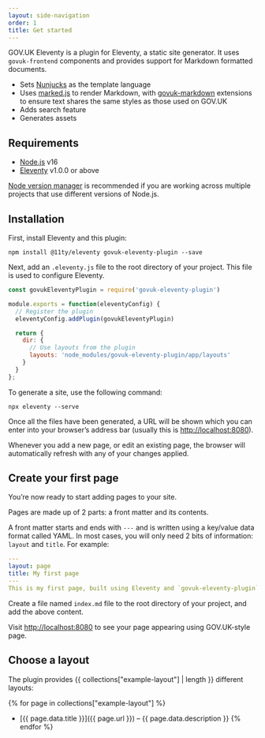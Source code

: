 ```yaml
---
layout: side-navigation
order: 1
title: Get started
---
```


GOV.UK Eleventy is a plugin for Eleventy, a static site generator. It uses `govuk-frontend` components and provides support for Markdown formatted documents.

* Sets [Nunjucks](https://mozilla.github.io/nunjucks/) as the template language
* Uses [marked.js](https://marked.js.org) to render Markdown, with [govuk-markdown](https://github.com/x-govuk/govuk-markdown) extensions to ensure text shares the same styles as those used on GOV.UK
* Adds search feature
* Generates assets

## Requirements

* [Node.js](https://nodejs.org/en/) v16
* [Eleventy](https://www.11ty.dev) v1.0.0 or above

[Node version manager](https://github.com/nvm-sh/nvm) is recommended if you are working across multiple projects that use different versions of Node.js.

## Installation

First, install Eleventy and this plugin:

```shell
npm install @11ty/eleventy govuk-eleventy-plugin --save
```

Next, add an `.eleventy.js` file to the root directory of your project. This file is used to configure Eleventy.

```js
const govukEleventyPlugin = require('govuk-eleventy-plugin')

module.exports = function(eleventyConfig) {
  // Register the plugin
  eleventyConfig.addPlugin(govukEleventyPlugin)

  return {
    dir: {
      // Use layouts from the plugin
      layouts: 'node_modules/govuk-eleventy-plugin/app/layouts'
    }
  }
};
```

To generate a site, use the following command:

```shell
npx eleventy --serve
```

Once all the files have been generated, a URL will be shown which you can enter into your browser’s address bar (usually this is <http://localhost:8080>).

Whenever you add a new page, or edit an existing page, the browser will automatically refresh with any of your changes applied.

## Create your first page

You’re now ready to start adding pages to your site.

Pages are made up of 2 parts: a front matter and its contents.

A front matter starts and ends with `---` and is written using a key/value data format called YAML. In most cases, you will only need 2 bits of information: `layout` and `title`. For example:

```yaml
---
layout: page
title: My first page
---
This is my first page, built using Eleventy and `govuk-eleventy-plugin`.
```

Create a file named `index.md` file to the root directory of your project, and add the above content.

Visit <http://localhost:8080> to see your page appearing using GOV.UK-style page.

## Choose a layout

The plugin provides {{ collections["example-layout"] | length }} different layouts:

{% for page in collections["example-layout"] %}
* [{{ page.data.title }}]({{ page.url }}) – {{ page.data.description }}
{% endfor %}
